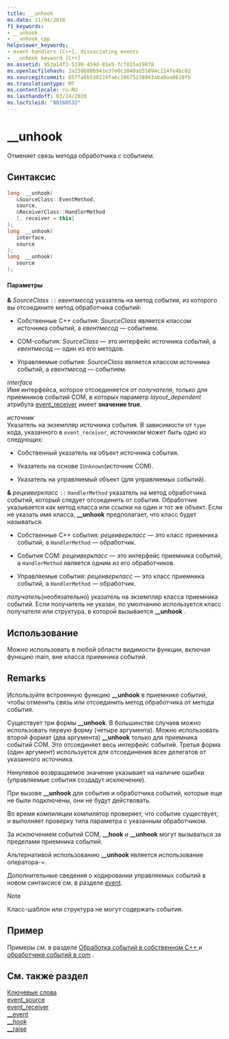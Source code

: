 ```yaml
---
title: __unhook
ms.date: 11/04/2016
f1_keywords:
- __unhook
- __unhook_cpp
helpviewer_keywords:
- event handlers [C++], dissociating events
- __unhook keyword [C++]
ms.assetid: 953a14f3-5199-459d-81e5-fcf015a19878
ms.openlocfilehash: 2a259b80b941e37e0c3040ad55894c114fe4bc82
ms.sourcegitcommit: 857fa6b530224fa6c18675138043aba9aa0619fb
ms.translationtype: MT
ms.contentlocale: ru-RU
ms.lasthandoff: 03/24/2020
ms.locfileid: "80160532"
---
```

# <a name="__unhook"></a>__unhook

Отменяет связь метода обработчика с событием.

## <a name="syntax"></a>Синтаксис

```cpp
long  __unhook(
   &SourceClass::EventMethod,
   source,
   &ReceiverClass::HandlerMethod
   [, receiver = this]
);
long  __unhook(
   interface,
   source
);
long  __unhook(
   source
);
```

#### <a name="parameters"></a>Параметры

**&** *SourceClass* `::` *евентмесод* указатель на метод события, из которого вы отсоедините метод обработчика событий:

- Собственные C++ события: *SourceClass* является классом источника событий, а *евентмесод* — событием.

- COM-события: *SourceClass* — это интерфейс источника событий, а *евентмесод* — один из его методов.

- Управляемые события: *SourceClass* является классом источника событий, а *евентмесод* — событием.

*interface*<br/>
Имя интерфейса, которое отсоединяется от *получателя*, только для приемников событий COM, в которых параметр *layout_dependent* атрибута [event_receiver](../windows/attributes/event-receiver.md) имеет **значение true**.

*источник*<br/>
Указатель на экземпляр источника события. В зависимости от `type` кода, указанного в `event_receiver`, *источником* может быть одно из следующих:

- Собственный указатель на объект источника события.

- Указатель на основе `IUnknown`(источник COM).

- Указатель на управляемый объект (для управляемых событий).

**&** *рецеиверкласс* `::` `HandlerMethod` указатель на метод обработчика событий, который следует отсоединить от события. Обработчик указывается как метод класса или ссылки на один и тот же объект. Если не указать имя класса, **__unhook** предполагает, что класс будет называться.

- Собственные C++ события: *рецеиверкласс* — это класс приемника событий, а `HandlerMethod` — обработчик.

- События COM: *рецеиверкласс* — это интерфейс приемника событий, а `HandlerMethod` является одним из его обработчиков.

- Управляемые события: *рецеиверкласс* — это класс приемника событий, а `HandlerMethod` — обработчик.

*получатель*(необязательно) указатель на экземпляр класса приемника событий. Если получатель не указан, по умолчанию используется класс получателя или структура, в которой вызывается **__unhook** .

## <a name="usage"></a>Использование

Можно использовать в любой области видимости функции, включая функцию main, вне класса приемника событий.

## <a name="remarks"></a>Remarks

Используйте встроенную функцию **__unhook** в приемнике событий, чтобы отменить связь или отсоединить метод обработчика от метода события.

Существует три формы **__unhook**. В большинстве случаев можно использовать первую форму (четыре аргумента). Можно использовать второй формат (два аргумента) **__unhook** только для приемника событий COM. Это отсоединяет весь интерфейс событий. Третья форма (один аргумент) используется для отсоединения всех делегатов от указанного источника.

Ненулевое возвращаемое значение указывает на наличие ошибки (управляемые события создадут исключение).

При вызове **__unhook** для события и обработчика событий, которые еще не были подключены, они не будут действовать.

Во время компиляции компилятор проверяет, что событие существует, и выполняет проверку типа параметра с указанным обработчиком.

За исключением событий COM, **__hook** и **__unhook** могут вызываться за пределами приемника событий.

Альтернативой использованию **__unhook** является использование оператора-=.

Дополнительные сведения о кодировании управляемых событий в новом синтаксисе см. в разделе [event](../extensions/event-cpp-component-extensions.md).

> [!NOTE]
>  Класс-шаблон или структура не могут содержать события.

## <a name="example"></a>Пример

Примеры см. в разделе [Обработка событий в собственном C++ ](../cpp/event-handling-in-native-cpp.md) и [обработчике событий в com](../cpp/event-handling-in-com.md) .

## <a name="see-also"></a>См. также раздел

[Ключевые слова](../cpp/keywords-cpp.md)<br/>
[event_source](../windows/attributes/event-source.md)<br/>
[event_receiver](../windows/attributes/event-receiver.md)<br/>
[__event](../cpp/event.md)<br/>
[__hook](../cpp/hook.md)<br/>
[__raise](../cpp/raise.md)
